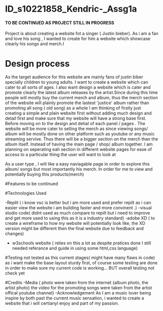 # ID_s10221858_Kendric-_Assg1a
#### TO BE CONTINUED AS PROJECT STILL IN PROGRESS ####
Project is about creating a website fot a singer ( Justin bieber). As i am a fan and love his song , I wanted to create for him a website  which showcase clearly his songs and merch.I 



# Design process
As the target audience for this website are mainly fans of justin biber specially children to young adults. I want to create a website which can cater to all sorts of ages. I also want design a website which is cater and promote clearly the latest album releases by the artist.Since during this time people will mostly buy the current merch and album, thus  the merch section of the website will plainly promote the lastest 'justice' album rather than promoting all song ( old song) as a whole  I am thinking of firstly just creating a simple and plain website first without adding much design and detail first  and make sure that my website will have a strong base first. Before moving on to the design and detial of each panel / pages .
The website will be more cater to selling the merch as since viewing songs/ album will be mostly done on other platform such as youtube or any music streaming servive. Thus there will be a bigger section on the merch than the album itself. Instead of having the main page / shop/ album together. I am planning on seperating eah section in different website pages for ease of access to a particular thing the user will want to look at

As a user type , I will like a easy naviagable page in order to explore this album/ songs but most importantly his merch. In order for me to view and potentially buying this products(merch)


#Features
 to be continued 
 
 
 #Technologies Used
 
 -Replit ( i know vsc is better but i am more used and prefer repilt as i can easier view the website i am building faster and more convinent .)
 -visual studio code( didnt used as much compare to repilt but i need to improve and get more used to using this as it is a industry standard)
 -adobe XD ( to create a wireframe to how my website will potentially look like, the XD version might be different then the final website due to feedback and changes)
 - w3schools website ( relies on this a lot as despite pratices done I still needed referance and guide in using some html,css language)

#Testing
 not tested as this current stages( might have many flaws in code)  as i want make the base layout sturdy first, of course some testing are done in order to make sure my current code is working... BUT overall testing not check yet
 
 
 #Credits
 -Media ( photo were taken from the internet {album photo, the artist photo}
    the video for the promoting songs were taken from the artist offical youtube channel}
-Acknowledgement
  As I am a music lover being inspire by both past the current music sensation, i wanted to create a website that i will certianyl enjoy and part of my passion.
  
